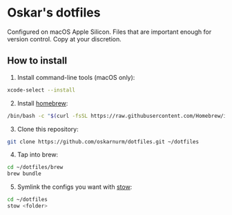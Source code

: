 # Oskar's dotfiles

Configured on macOS Apple Silicon. Files that are important enough for version control. Copy at your discretion.

## How to install

1. Install command-line tools (macOS only):

```bash
xcode-select --install
```

2. Install [homebrew](https://brew.sh/):

```bash
/bin/bash -c "$(curl -fsSL https://raw.githubusercontent.com/Homebrew/install/HEAD/install.sh)"
```

3. Clone this repository:

```bash
git clone https://github.com/oskarnurm/dotfiles.git ~/dotfiles
```

4. Tap into brew:

```bash
cd ~/dotfiles/brew
brew bundle
```

5. Symlink the configs you want with [stow](https://www.gnu.org/software/stow/):

```bash
cd ~/dotfiles
stow <folder>
```

